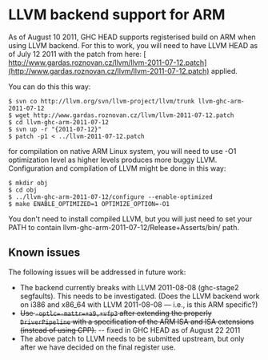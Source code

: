 # LLVM backend support for ARM


As of August 10 2011, GHC HEAD supports registerised build on ARM when using LLVM backend. For this to work, you will need to have LLVM HEAD as of July 12 2011 with the patch from here: [ http://www.gardas.roznovan.cz/llvm/llvm-2011-07-12.patch](http://www.gardas.roznovan.cz/llvm/llvm-2011-07-12.patch) applied.


You can do this this way:

```wiki
$ svn co http://llvm.org/svn/llvm-project/llvm/trunk llvm-ghc-arm-2011-07-12
$ wget http://www.gardas.roznovan.cz/llvm/llvm-2011-07-12.patch
$ cd llvm-ghc-arm-2011-07-12
$ svn up -r "{2011-07-12}"
$ patch -p1 < ../llvm-2011-07-12.patch
```


for compilation on native ARM Linux system, you will need to use -O1 optimization level as higher levels produces more buggy LLVM. Configuration and compilation of LLVM might be done in this way:

```wiki
$ mkdir obj
$ cd obj
$ ../llvm-ghc-arm-2011-07-12/configure --enable-optimized
$ make ENABLE_OPTIMIZED=1 OPTIMIZE_OPTION=-O1
```


You don't need to install compiled LLVM, but you will just need to set your PATH to contain llvm-ghc-arm-2011-07-12/Release+Asserts/bin/ path.

## Known issues


The following issues will be addressed in future work:

- The backend currently breaks with LLVM 2011-08-08 (ghc-stage2 segfaults).  This needs to be investigated.  (Does the LLVM backend work on i386 and x86_64 with LLVM 2011-08-08 — i.e., is this ARM specific?)
- ~~Use `-optlc=-mattr=+a9,+vfp3` after extending the properly `DriverPipeline` with a specification of the ARM ISA and ISA extensions (instead of using CPP).~~ -- fixed in GHC HEAD as of August 22 2011
- The above patch to LLVM needs to be submitted upstream, but only after we have decided on the final register use.
